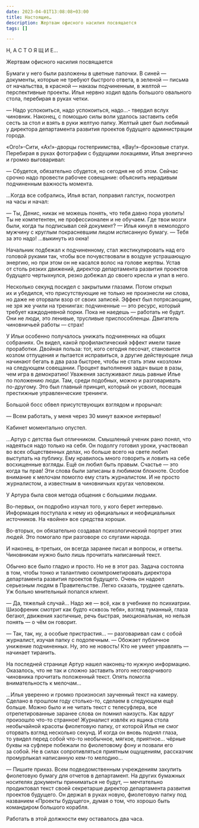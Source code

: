 ```yaml
---
date: 2023-04-01T13:08:08+03:00
title: Настоящие…
description: Жертвам офисного насилия посвящается
tags: []

---
```

<p>Н, А&nbsp;С&nbsp;Т&nbsp;О&nbsp;Я&nbsp;Щ&nbsp;И&nbsp;Е&hellip;<br />

Жертвам офисного насилия посвящается<br />

Бумаги у&nbsp;него были разложены в&nbsp;цветные папочки. В&nbsp;синей&nbsp;&mdash; документы, которые не&nbsp;требуют быстрого ответа, в&nbsp;зеленой&nbsp;&mdash; письма от&nbsp;начальства, в&nbsp;красной&nbsp;&mdash; наказы подчиненным, в&nbsp;желтой&nbsp;&mdash; перспективные проекты. Илья нервно ходил вдоль большого овального стола, перебирая в&nbsp;руках четки.<br />

&mdash;&nbsp;Надо успокоиться, надо успокоиться, надо&hellip;- твердил вслух чиновник. Наконец, с&nbsp;помощью силы воли удалось заставить себя сесть за&nbsp;стол и&nbsp;взять в&nbsp;руки желтую папку. Желтый цвет был любимый у&nbsp;директора департамента развития проектов будущего администрации города.<br />

&laquo;Ого!&raquo;-Сити, &laquo;Ах!&raquo;-дворцы гостеприимства, &laquo;Вау!&raquo;-бронзовые статуи. Перебирая в&nbsp;руках фотографии с&nbsp;будущими локациями, Илья энергично и&nbsp;громко выговаривал:<br />

&mdash;&nbsp;Сбудется, обязательно сбудется, но&nbsp;сегодня не&nbsp;об&nbsp;этом. Сейчас срочно надо провести рабочее совещание: объяснить нерадивым подчиненным важность момента.<br />

&hellip;Когда все собрались, Илья встал, поправил галстук, посмотрел на&nbsp;часы и&nbsp;начал:<br />

&mdash;&nbsp;Ты, Денис, никак не&nbsp;можешь понять, что тебя давно пора уволить! Ты&nbsp;не&nbsp;компетентен, не&nbsp;профессионален и&nbsp;не&nbsp;обучаем. Где твои мозги были, когда ты&nbsp;подписывал сей документ? &mdash;&nbsp;Илья кинул в&nbsp;немолодого мужчину с&nbsp;круглым покрасневшим лицом исписанную бумагу. &mdash;&nbsp;Тебя за&nbsp;это надо! &hellip;выкинуть из&nbsp;окна!<br />

Начальник подбежал к&nbsp;подчиненному, стал жестикулировать над его головой руками так, чтобы все почувствовали в&nbsp;воздухе устрашающую энергию, но&nbsp;при этом он&nbsp;не&nbsp;касался волос на&nbsp;голове жертвы. Устав от&nbsp;столь резких движений, директор департамента развития проектов будущего чертыхнулся, резко добежал до&nbsp;своего кресла и&nbsp;упал в&nbsp;него.<br />

Несколько секунд посидел с&nbsp;закрытыми глазами. Потом открыл их&nbsp;и&nbsp;убедился, что присутствующие не&nbsp;только не&nbsp;произнесли ни&nbsp;слова, но&nbsp;даже не&nbsp;оторвали взор от&nbsp;своих записей. Эффект был потрясающим, не&nbsp;зря&nbsp;же учили на&nbsp;тренингах: подчиненные&nbsp;&mdash; это ресурс, который требует каждодневной порки. Пока не&nbsp;наедешь&nbsp;&mdash; работать не&nbsp;будут. Они не&nbsp;люди, это ленивые, трусливые приспособленцы. Двигатель чиновничьей работы&nbsp;&mdash; страх!<br />

У&nbsp;Ильи особенно получалось унижать подчиненных на&nbsp;общих собраниях. Он&nbsp;видел, какой профилактический эффект имели такие проработки. Двойная польза: тот, кого сегодня песочат, становится козлом отпущения и&nbsp;пытается исправиться, а&nbsp;другие действующие лица начинают бегать в&nbsp;два раза быстрее, чтобы не&nbsp;стать этим &laquo;козлом&raquo; на&nbsp;следующем совещании. Процент выполнения задач выше в&nbsp;разы, чем игра в&nbsp;демократию! Уважения заслуживают лишь равные Илье по&nbsp;положению люди. Там, среди подобных, можно и&nbsp;разговаривать <nobr>по-другому</nobr>. Это был главный принцип, который он&nbsp;усвоил, посещая престижные управленческие тренинги.<br />

Большой босс обвел присутствующих взглядом и&nbsp;прорычал:<br />

&mdash;&nbsp;Всем работать, у&nbsp;меня через 30&nbsp;минут важное интервью!<br />

Кабинет моментально опустел.<br />

&hellip;Артур с&nbsp;детства был отличником. Смышленый ученик рано понял, что надеяться надо только на&nbsp;себя. Он&nbsp;подолгу готовил уроки, участвовал во&nbsp;всех общественных делах, но&nbsp;больше всего на&nbsp;свете любил выступать на&nbsp;публику. Ему нравилось много говорить и&nbsp;ловить на&nbsp;себе восхищенные взгляды. Ещё он&nbsp;любил быть правым. Счастье&nbsp;&mdash; это когда ты&nbsp;прав! Эти слова были записаны в&nbsp;любимом блокноте. Особое внимание к&nbsp;мелочам помогло ему стать журналистом. И&nbsp;не&nbsp;просто журналистом, а&nbsp;известным в&nbsp;чиновничьих кругах человеком.<br />

У&nbsp;Артура была своя метода общения с&nbsp;большими людьми.<br />

<nobr>Во-первых</nobr>, он&nbsp;подробно изучал того, у&nbsp;кого берет интервью. Информация поступала к&nbsp;нему из&nbsp;официальных и&nbsp;неофициальных источников. На&nbsp;&laquo;войне&raquo; все средства хороши.<br />

<nobr>Во-вторых</nobr>, он&nbsp;обязательно создавал психологический портрет этих людей. Это помогало при разговоре со&nbsp;слугами народа.<br />

И&nbsp;наконец, <nobr>в-третьих</nobr>, он&nbsp;всегда заранее писал и&nbsp;вопросы, и&nbsp;ответы. Чиновникам нужно было лишь прочитать написанный текст.<br />

Обычно все было гладко и&nbsp;просто. Но&nbsp;не&nbsp;в&nbsp;этот раз. Задача состояла в&nbsp;том, чтобы тонко и&nbsp;талантливо скомпрометировать директора департамента развития проектов будущего. Очень он&nbsp;надоел серьезным людям в&nbsp;Правительстве. Легко сказать, труднее сделать. Уж&nbsp;больно мнительный попался клиент.<br />

&mdash;&nbsp;Да, тяжелый случай&hellip; Надо&nbsp;же&nbsp;&mdash; всё, как в&nbsp;учебнике по&nbsp;психиатрии. Шизофреник смотрит как будто &laquo;сквозь тебя&raquo;, взгляд туманный, глаза бегают, движения хаотичные, речь быстрая, эмоциональная, но&nbsp;нельзя понять&nbsp;&mdash; о&nbsp;чём он&nbsp;говорит.<br />

&mdash;&nbsp;Так, так, ну, а&nbsp;особые пристрастия&hellip; &mdash;&nbsp;разговаривал сам с&nbsp;собой журналист, изучая папку с&nbsp;подопечным. &mdash;&nbsp;Обожает публичное унижение подчиненных. Ну, это не&nbsp;новость! Кто не&nbsp;умеет управлять&nbsp;&mdash; начинает тиранить.<br />

На&nbsp;последней странице Артур нашел <nobr>наконец-то</nobr> нужную информацию. Оказалось, что не&nbsp;так и&nbsp;сложно заставить этого несговорчивого чиновника прочитать положенный текст. Опять помогла внимательность к&nbsp;мелочам&hellip;<br />

&hellip;Илья уверенно и&nbsp;громко произносил заученный текст на&nbsp;камеру. Сделано в&nbsp;прошлом году <nobr>столько-то</nobr>, сделаем в&nbsp;следующем ещё больше. Можно было и&nbsp;не&nbsp;читать текст с&nbsp;телесуфлера, все отрепетированные заранее слова он&nbsp;помнил наизусть. Как вдруг произошло <nobr>что-то</nobr> странное! Журналист извлёк из&nbsp;ящика стола необычайной красоты фиолетовую папку, от&nbsp;которой Илья не&nbsp;смог оторвать взгляд несколько секунд. И&nbsp;когда он&nbsp;вновь поднял глаза, то&nbsp;увидел перед собой <nobr>что-то</nobr> необычное, мягкое, приятное&hellip; чёрные буквы на&nbsp;суфлере побежали по&nbsp;фиолетовому фону и&nbsp;позвали его за&nbsp;собой. Не&nbsp;в&nbsp;силах сопротивляться приятным ощущениям, рассказчик промурлыкал написанную <nobr>кем-то</nobr> мелодию&hellip;<br />

&mdash;&nbsp;Пишите приказ. Всем подведомственным учреждениям закупить фиолетовую бумагу для отчетов в&nbsp;департамент. На&nbsp;других бумажных носителях документы приниматься не&nbsp;будут,&nbsp;&mdash; мечтательно продиктовал текст своей секретарше директор департамента развития проектов будущего. Он&nbsp;держал в&nbsp;руках новую, фиолетовую папку под названием &laquo;Проекты будущего&raquo;, думая о&nbsp;том, что хорошо быть командиром большого корабля.<br />

Работать в&nbsp;этой должности ему оставалось два часа.</p>